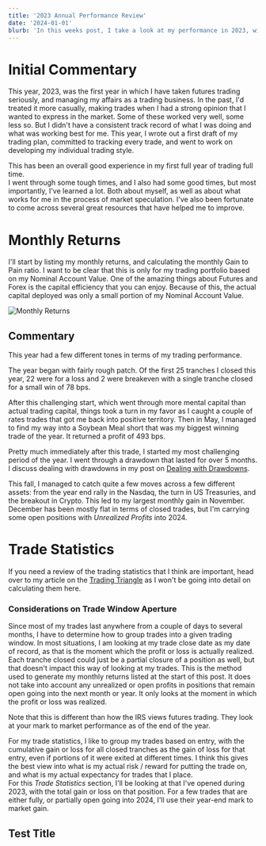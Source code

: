 ```yaml
---
title: '2023 Annual Performance Review'
date: '2024-01-01'
blurb: 'In this weeks post, I take a look at my performance in 2023, with a focus on the metrics that I find important.'
---
```


# Initial Commentary

This year, 2023, was the first year in which I have taken futures trading seriously, and managing my affairs as a trading business.
In the past, I'd treated it more casually, making trades when I had a strong opinion that I wanted to express in the market.
Some of these worked very well, some less so.
But I didn't have a consistent track record of what I was doing and what was working best for me.
This year, I wrote out a first draft of my trading plan, committed to tracking every trade, and went to work on developing my individual trading style.

This has been an overall good experience in my first full year of trading full time.  
I went through some tough times, and I also had some good times, but most importantly, I've learned a lot.
Both about myself, as well as about what works for me in the process of market speculation.
I've also been fortunate to come across several great resources that have helped me to improve.

# Monthly Returns

I'll start by listing my monthly returns, and calculating the monthly Gain to Pain ratio.
I want to be clear that this is only for my trading portfolio based on my Nominal Account Value.
One of the amazing things about Futures and Forex is the capital efficiency that you can enjoy.
Because of this, the actual capital deployed was only a small portion of my Nominal Account Value.

![Monthly Returns](/assets/blog/2023-annual-performance-review/monthly-returns.png)

## Commentary

This year had a few different tones in terms of my trading performance.

The year began with fairly rough patch.
Of the first 25 tranches I closed this year, 22 were for a loss and 2 were breakeven with a single tranche closed for a small win of 78 bps.

After this challenging start, which went through more mental capital than actual trading capital, things took a turn in my favor as I caught a couple of rates trades that got me back into positive territory.
Then in May, I managed to find my way into a Soybean Meal short that was my biggest winning trade of the year.
It returned a profit of 493 bps.

Pretty much immediately after this trade, I started my most challenging period of the year.
I went through a drawdown that lasted for over 5 months.
I discuss dealing with drawdowns in my post on [Dealing with Drawdowns](/posts/dealing-with-drawdowns/).

This fall, I managed to catch quite a few moves across a few different assets: from the year end rally in the Nasdaq, the turn in US Treasuries, and the breakout in Crypto.
This led to my largest monthly gain in November.
December has been mostly flat in terms of closed trades, but I'm carrying some open positions with *Unrealized Profits* into 2024.

# Trade Statistics

If you need a review of the trading statistics that I think are important, head over to my article on the [Trading Triangle](/posts/trading-triangle/) as I won't be going into detail on calculating them here.

### Considerations on Trade Window Aperture

Since most of my trades last anywhere from a couple of days to several months, I have to determine how to group trades into a given trading window.
In most situations, I am looking at my trade close date as my date of record, as that is the moment which the profit or loss is actually realized.
Each tranche closed could just be a partial closure of a position as well, but that doesn't impact this way of looking at my trades.
This is the method used to generate my monthly returns listed at the start of this post.
It does not take into account any unrealized or open profits in positions that remain open going into the next month or year.
It only looks at the moment in which the profit or loss was realized.

Note that this is different than how the IRS views futures trading.
They look at your mark to market performance as of the end of the year.

For my trade statistics, I like to group my trades based on entry, with the cumulative gain or loss for all closed tranches as the gain of loss for that entry, even if portions of it were exited at different times.
I think this gives the best view into what is my actual risk / reward for putting the trade on, and what is my actual expectancy for trades that I place.  
For this *Trade Statistics* section, I'll be looking at that I've opened during 2023, with the total gain or loss on that position.
For a few trades that are either fully, or partially open going into 2024, I'll use their year-end mark to market gain.

## Test Title
